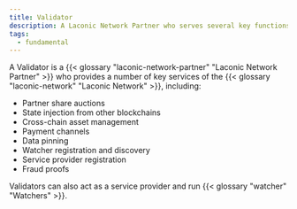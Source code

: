 ```yaml
---
title: Validator
description: A Laconic Network Partner who serves several key functions on the network
tags:
  - fundamental
---
```


A Validator is a {{< glossary "laconic-network-partner" "Laconic Network Partner" >}} who provides a number of key services of the {{< glossary "laconic-network" "Laconic Network" >}}, including:

- Partner share auctions
- State injection from other blockchains
- Cross-chain asset management
- Payment channels
- Data pinning
- Watcher registration and discovery
- Service provider registration
- Fraud proofs

Validators can also act as a service provider and run {{< glossary "watcher" "Watchers" >}}.


